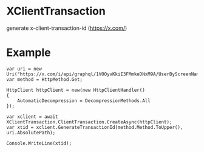 # XClientTransaction
generate x-client-transaction-id (https://x.com/)

# Example

```
var uri = new Uri("https://x.com/i/api/graphql/1VOOyvKkiI3FMmkeDNxM9A/UserByScreenName");
var method = HttpMethod.Get;

HttpClient httpClient = new(new HttpClientHandler()
{
    AutomaticDecompression = DecompressionMethods.All
});

var xclient = await XClientTransaction.ClientTransaction.CreateAsync(httpClient);
var xtid = xclient.GenerateTransactionId(method.Method.ToUpper(), uri.AbsolutePath);

Console.WriteLine(xtid);
```
